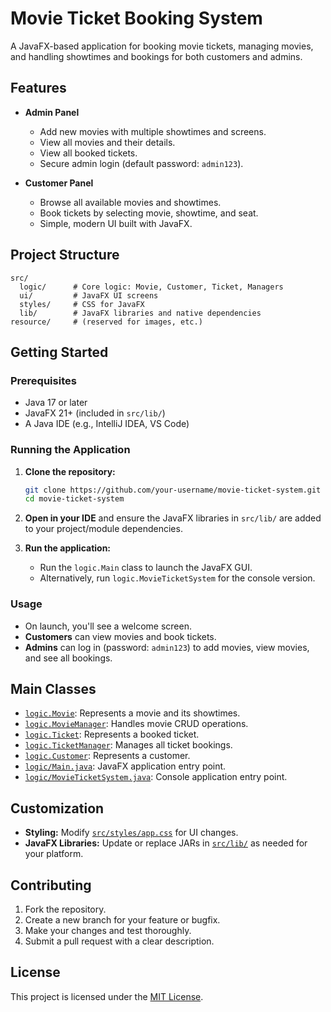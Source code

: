 # Movie Ticket Booking System

A JavaFX-based application for booking movie tickets, managing movies, and handling showtimes and bookings for both customers and admins.

## Features

- **Admin Panel**
  - Add new movies with multiple showtimes and screens.
  - View all movies and their details.
  - View all booked tickets.
  - Secure admin login (default password: `admin123`).

- **Customer Panel**
  - Browse all available movies and showtimes.
  - Book tickets by selecting movie, showtime, and seat.
  - Simple, modern UI built with JavaFX.

## Project Structure

```
src/
  logic/      # Core logic: Movie, Customer, Ticket, Managers
  ui/         # JavaFX UI screens
  styles/     # CSS for JavaFX
  lib/        # JavaFX libraries and native dependencies
resource/     # (reserved for images, etc.)
```

## Getting Started

### Prerequisites

- Java 17 or later
- JavaFX 21+ (included in `src/lib/`)
- A Java IDE (e.g., IntelliJ IDEA, VS Code)

### Running the Application

1. **Clone the repository:**
   ```sh
   git clone https://github.com/your-username/movie-ticket-system.git
   cd movie-ticket-system
   ```

2. **Open in your IDE** and ensure the JavaFX libraries in `src/lib/` are added to your project/module dependencies.

3. **Run the application:**
   - Run the `logic.Main` class to launch the JavaFX GUI.
   - Alternatively, run `logic.MovieTicketSystem` for the console version.

### Usage

- On launch, you'll see a welcome screen.
- **Customers** can view movies and book tickets.
- **Admins** can log in (password: `admin123`) to add movies, view movies, and see all bookings.

## Main Classes

- [`logic.Movie`](src/logic/Movie.java): Represents a movie and its showtimes.
- [`logic.MovieManager`](src/logic/MovieManager.java): Handles movie CRUD operations.
- [`logic.Ticket`](src/logic/Ticket.java): Represents a booked ticket.
- [`logic.TicketManager`](src/logic/TicketManager.java): Manages all ticket bookings.
- [`logic.Customer`](src/logic/Customer.java): Represents a customer.
- [`logic/Main.java`](src/logic/Main.java): JavaFX application entry point.
- [`logic/MovieTicketSystem.java`](src/logic/MovieTicketSystem.java): Console application entry point.

## Customization

- **Styling:** Modify [`src/styles/app.css`](src/styles/app.css) for UI changes.
- **JavaFX Libraries:** Update or replace JARs in [`src/lib/`](src/lib/) as needed for your platform.

## Contributing

1. Fork the repository.
2. Create a new branch for your feature or bugfix.
3. Make your changes and test thoroughly.
4. Submit a pull request with a clear description.

## License

This project is licensed under the [MIT License](LICENSE).

